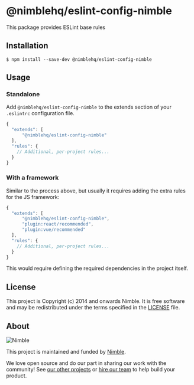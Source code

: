 # @nimblehq/eslint-config-nimble

This package provides ESLint base rules

## Installation

```
$ npm install --save-dev @nimblehq/eslint-config-nimble
```

## Usage

### Standalone

Add `@nimblehq/eslint-config-nimble` to the extends section of your `.eslintrc` configuration file.

```js
{
  "extends": [
      "@nimblehq/eslint-config-nimble"
  ],
  "rules": {
    // Additional, per-project rules...
  }
}
```

### With a framework

Similar to the process above, but usually it requires adding the extra rules for the JS framework:


```js
{
  "extends": [
      "@nimblehq/eslint-config-nimble",
      "plugin:react/recommended",
      "plugin:vue/recommended"
  ],
  "rules": {
    // Additional, per-project rules...
  }
}
```

This would require defining the required dependencies in the project itself.

## License

This project is Copyright (c) 2014 and onwards Nimble. It is free software and may be redistributed under the terms specified in the [LICENSE] file.

[LICENSE]: /LICENSE

## About

![Nimble](https://assets.nimblehq.co/logo/dark/logo-dark-text-160.png)

This project is maintained and funded by [Nimble](https://nimblehq.co).

We love open source and do our part in sharing our work with the community!
See [our other projects][community] or [hire our team][hire] to help build your product.

[community]: https://github.com/nimblehq
[hire]: https://nimblehq.co/
